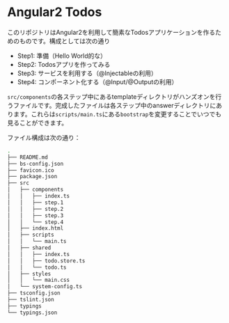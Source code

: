 # Angular2 Todos

このリポジトリはAngular2を利用して簡素なTodosアプリケーションを作るためのものです。構成としては次の通り

* Step1: 準備（Hello World的な）
* Step2: Todosアプリを作ってみる
* Step3: サービスを利用する（@Injectableの利用）
* Step4: コンポーネント化する（@Input/@Outputの利用）

`src/components`の各ステップ中にあるtemplateディレクトリがハンズオンを行うファイルです。完成したファイルは各ステップ中のanswerディレクトリにあります。これらは`scripts/main.ts`にある`bootstrap`を変更することでいつでも見ることができます。


ファイル構成は次の通り：

```bash
.
├── README.md
├── bs-config.json
├── favicon.ico
├── package.json
├── src
│   ├── components
│   │   ├── index.ts
│   │   ├── step.1
│   │   ├── step.2
│   │   ├── step.3
│   │   └── step.4
│   ├── index.html
│   ├── scripts
│   │   └── main.ts
│   ├── shared
│   │   ├── index.ts
│   │   ├── todo.store.ts
│   │   └── todo.ts
│   ├── styles
│   │   └── main.css
│   └── system-config.ts
├── tsconfig.json
├── tslint.json
├── typings
└── typings.json
```